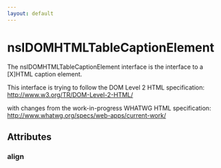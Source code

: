 ```yaml
---
layout: default
---
```


# nsIDOMHTMLTableCaptionElement #

The nsIDOMHTMLTableCaptionElement interface is the interface to a
[X]HTML caption element.

This interface is trying to follow the DOM Level 2 HTML specification:
http://www.w3.org/TR/DOM-Level-2-HTML/

with changes from the work-in-progress WHATWG HTML specification:
http://www.whatwg.org/specs/web-apps/current-work/


## Attributes ##

### align ###
